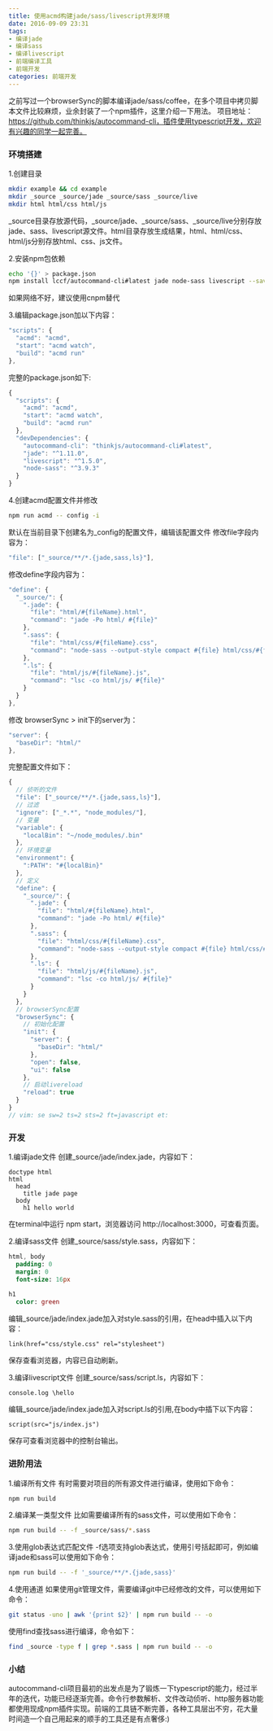 ```yaml
---
title: 使用acmd构建jade/sass/livescript开发环境
date: 2016-09-09 23:31
tags:
- 编译jade
- 编译sass
- 编译livescript
- 前端编译工具
- 前端开发
categories: 前端开发
---
```


之前写过一个browserSync的脚本编译jade/sass/coffee，在多个项目中拷贝脚本文件比较麻烦，业余封装了一个npm插件，这里介绍一下用法。
项目地址：https://github.com/thinkjs/autocommand-cli，插件使用typescript开发，欢迎有兴趣的同学一起完善。

### 环境搭建
1.创建目录
```bash
mkdir example && cd example
mkdir _source _source/jade _source/sass _source/live
mkdir html html/css html/js
```
_source目录存放源代码，_source/jade、_source/sass、_source/live分别存放jade、sass、livescript源文件。html目录存放生成结果，html、html/css、html/js分别存放html、css、js文件。

2.安装npm包依赖
```bash
echo '{}' > package.json
npm install lccf/autocommand-cli#latest jade node-sass livescript --save-dev
```
如果网络不好，建议使用cnpm替代

3.编辑package.json加以下内容：
```javascript
"scripts": {
  "acmd": "acmd",
  "start": "acmd watch",
  "build": "acmd run"
},
```
完整的package.json如下:
```javascript
{
  "scripts": {
    "acmd": "acmd",
    "start": "acmd watch",
    "build": "acmd run"
  },
  "devDependencies": {
    "autocommand-cli": "thinkjs/autocommand-cli#latest",
    "jade": "^1.11.0",
    "livescript": "^1.5.0",
    "node-sass": "^3.9.3"
  }
}
```

4.创建acmd配置文件并修改
```bash
npm run acmd -- config -i
```
默认在当前目录下创建名为_config的配置文件，编辑该配置文件
修改file字段内容为：
```javascript
"file": ["_source/**/*.{jade,sass,ls}"],
```
修改define字段内容为：
```javascript
"define": {
  "_source/": {
    ".jade": {
      "file": "html/#{fileName}.html",
      "command": "jade -Po html/ #{file}"
    },
    ".sass": {
      "file": "html/css/#{fileName}.css",
      "command": "node-sass --output-style compact #{file} html/css/#{fileName}.css"
    },
    ".ls": {
      "file": "html/js/#{fileName}.js",
      "command": "lsc -co html/js/ #{file}"
    }
  }
},
```
修改 browserSync > init下的server为：
```javascript
"server": {
  "baseDir": "html/"
},
```
完整配置文件如下：
```javascript
{
  // 侦听的文件
  "file": ["_source/**/*.{jade,sass,ls}"],
  // 过滤
  "ignore": ["_*.*", "node_modules/"],
  // 变量
  "variable": {
    "localBin": "~/node_modules/.bin"
  },
  // 环境变量
  "environment": {
    ":PATH": "#{localBin}"
  },
  // 定义
  "define": {
    "_source/": {
      ".jade": {
        "file": "html/#{fileName}.html",
        "command": "jade -Po html/ #{file}"
      },
      ".sass": {
        "file": "html/css/#{fileName}.css",
        "command": "node-sass --output-style compact #{file} html/css/#{fileName}.css"
      },
      ".ls": {
        "file": "html/js/#{fileName}.js",
        "command": "lsc -co html/js/ #{file}"
      }
    }
  },
  // browserSync配置
  "browserSync": {
    // 初始化配置
    "init": {
      "server": {
        "baseDir": "html/"
      },
      "open": false,
      "ui": false
    },
    // 启动livereload
    "reload": true
  }
}
// vim: se sw=2 ts=2 sts=2 ft=javascript et:
```

### 开发
1.编译jade文件
创建_source/jade/index.jade，内容如下：
```jade
doctype html
html
  head
    title jade page
  body
    h1 hello world
```
在terminal中运行 npm start，浏览器访问 http://localhost:3000，可查看页面。

2.编译sass文件
创建_source/sass/style.sass，内容如下：
```sass
html, body
  padding: 0
  margin: 0
  font-size: 16px
 
h1
  color: green
```
编辑_source/jade/index.jade加入对style.sass的引用，在head中插入以下内容：
```jade
link(href="css/style.css" rel="stylesheet")
```
保存查看浏览器，内容已自动刷新。

3.编译livescript文件
创建_source/sass/script.ls，内容如下：
```livescript
console.log \hello
```
编辑_source/jade/index.jade加入对script.ls的引用,在body中插下以下内容：
```jade
script(src="js/index.js")
```
保存可查看浏览器中的控制台输出。

### 进阶用法
1.编译所有文件
有时需要对项目的所有源文件进行编译，使用如下命令：
```bash
npm run build
```

2.编译某一类型文件
比如需要编译所有的sass文件，可以使用如下命令：
```bash
npm run build -- -f _source/sass/*.sass
```

3.使用glob表达式匹配文件
-f选项支持glob表达式，使用引号括起即可，例如编译jade和sass可以使用如下命令：
```bash
npm run build -- -f '_source/**/*.{jade,sass}'
```

4.使用通道
如果使用git管理文件，需要编译git中已经修改的文件，可以使用如下命令：
```bash
git status -uno | awk '{print $2}' | npm run build -- -o
```
使用find查找sass进行编译，命令如下：
```bash
find _source -type f | grep *.sass | npm run build -- -o
```

### 小结
autocommand-cli项目最初的出发点是为了锻炼一下typescript的能力，经过半年的迭代，功能已经逐渐完善。命令行参数解析、文件改动侦听、http服务器功能都使用现成npm插件实现。前端的工具链不断完善，各种工具层出不穷，花大量时间造一个自己用起来的顺手的工具还是有点奢侈:)